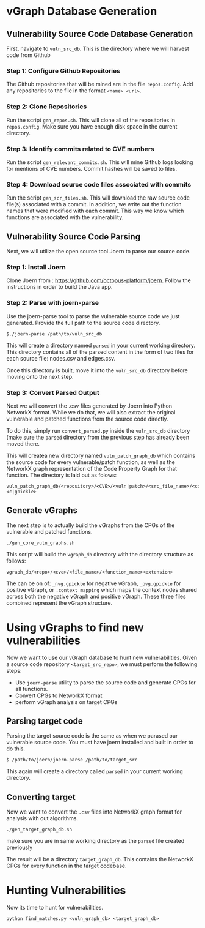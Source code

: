 # vGraph Database Generation

## Vulnerability Source Code Database Generation

First, navigate to ```vuln_src_db```.  This is the directory where we will harvest code from Github

### Step 1: Configure Github Repositories

The Github repositories that will be mined are in the file `repos.config`.  Add any repositories to the file in the format `<name> <url>`.

### Step 2: Clone Repositories

Run the script `gen_repos.sh`.  This will clone all of the repositories in `repos.config`.  Make sure you have enough disk space in the current directory.

### Step 3: Identify commits related to CVE numbers

Run the script `gen_relevant_commits.sh`.  This will mine Github logs looking for mentions of CVE numbers.  Commit hashes will be saved to files.

### Step 4: Download source code files associated with commits

Run the script `gen_scr_files.sh`.  This will download the raw source code file(s) associated with a commit.  In addition, we write out the function names that were modified with each commit.  This way we know which functions are associated with the vulnerability.

## Vulnerability Source Code Parsing

Next, we will utilize the open source tool Joern to parse our source code.

### Step 1: Install Joern

Clone Joern from : https://github.com/octopus-platform/joern.  Follow the instructions in order to build the Java app.

### Step 2: Parse with joern-parse

Use the joern-parse tool to parse the vulnerable source code we just generated.  Provide the full path to the source code directory.
```
$./joern-parse /path/to/vuln_src_db
```
This will create a directory named `parsed` in your current working directory.  This directory contains all of the parsed content in the form of two files for each source file: nodes.csv and edges.csv.  

Once this directory is built, move it into the `vuln_src_db` directory before moving onto the next step.

### Step 3: Convert Parsed Output

Next we will convert the .csv files generated by Joern into Python NetworkX format.  While we do that, we will also extract the original vulnerable and patched functions from the source code directly.

To do this, simply run `convert_parsed.py` inside the `vuln_src_db` directory (make sure the `parsed` directory from the previous step has already been moved there.

This will createa  new directory named `vuln_patch_graph_db` which contains the source code for every vulnerable/patch function, as well as the NetworkX graph representation of the Code Property Graph for that function.  The directory is laid out as folows:
```
vuln_patch_graph_db/<repository>/<CVE>/<vuln|patch>/<src_file_name>/<code|graph>/<function_name>.<c|gpickle>
```

## Generate vGraphs

The next step is to actually build the vGraphs from the CPGs of the vulnerable and patched functions.

```
./gen_core_vuln_graphs.sh
```
This script will build the `vgraph_db` directory with the directory structure as follows:
```
vgraph_db/<repo>/<cve>/<file_name>/<function_name><extension>
```
The <extension> can be on of: `_nvg.gpickle` for negative vGraph, `_pvg.gpickle` for positive vGraph, or `.context_mapping` which maps the context nodes shared across both the negative vGraph and positive vGraph.  These three files combined  represent the vGraph structure.

# Using vGraphs to find new vulnerabilities

Now we want to use our vGraph database to hunt new vulnerabilities.  Given a source code repository `<target_src_repo>`, we must perform the following steps:
 - Use `joern-parse` utility to parse the source code and generate CPGs for all functions.
 - Convert CPGs to NetworkX format
 - perform vGraph analysis on target CPGs
 
## Parsing target code

Parsing the target source code is the same as when we parased our vulnerable source code.  You must have joern installed and built in order to do this.

```
$ /path/to/joern/joern-parse /path/to/target_src
```

This again will create a directory called `parsed` in your current working directory.

## Converting target

Now we want to convert the `.csv` files into NetworkX graph format for analysis with out algorithms.

```
./gen_target_graph_db.sh
```
make sure you are in same working directory as the `parsed` file created previously

The result will be a directory `target_graph_db`.  This contains the NetworkX CPGs for every function in the target codebase.

# Hunting Vulnerabilities

Now its time to hunt for vulnerabilities.  

```
python find_matches.py <vuln_graph_db> <target_graph_db>
```
